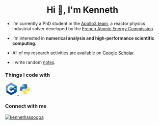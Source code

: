 <h1 align="center">Hi 👋, I'm Kenneth</h1>

- I’m currently a PhD student in the [Apollo3 team](https://hal-cea.archives-ouvertes.fr/cea-02509714), a reactor physics industrial solver developed by the [French Atomic Energy Commission](https://www.cea.fr/english).

- I’m interested in **numerical analysis and high-performance scientific computing**.

- All of my research activities are available on [Google Scholar](https://scholar.google.com/citations?user=zumTckUAAAAJ).

- I write random [notes](https://kennethassogba.github.io/notes.html).

<h3 align="left">Things I code with</h3>
<p align="left"> <a href="https://isocpp.org/" target="_blank" rel="noreferrer"> <img src="https://raw.githubusercontent.com/devicons/devicon/master/icons/cplusplus/cplusplus-original.svg" alt="cplusplus" width="40" height="40"/> </a> <a href="https://www.python.org" target="_blank" rel="noreferrer"> <img src="https://raw.githubusercontent.com/devicons/devicon/master/icons/python/python-original.svg" alt="python" width="40" height="40"/> </a> </p>

<h3 align="left">Connect with me</h3>
<p align="left">
<a href="https://linkedin.com/in/kennethassogba" target="blank"><img align="center" src="https://raw.githubusercontent.com/rahuldkjain/github-profile-readme-generator/master/src/images/icons/Social/linked-in-alt.svg" alt="kennethassogba" height="30" width="40" /></a>
</p>



